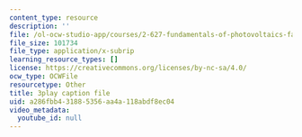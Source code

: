 ```yaml
---
content_type: resource
description: ''
file: /ol-ocw-studio-app/courses/2-627-fundamentals-of-photovoltaics-fall-2013/a286fbb431885356aa4a118abdf8ec04_yHzpj_MDOdk.vtt
file_size: 101734
file_type: application/x-subrip
learning_resource_types: []
license: https://creativecommons.org/licenses/by-nc-sa/4.0/
ocw_type: OCWFile
resourcetype: Other
title: 3play caption file
uid: a286fbb4-3188-5356-aa4a-118abdf8ec04
video_metadata:
  youtube_id: null
---
```


